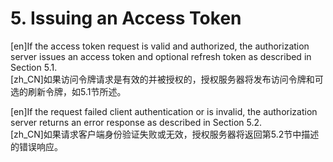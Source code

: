 # 5. Issuing an Access Token  

[en]If the access token request is valid and authorized, the authorization server issues an access token and optional refresh token as described in Section 5.1.  
[zh_CN]如果访问令牌请求是有效的并被授权的，授权服务器将发布访问令牌和可选的刷新令牌，如5.1节所述。  
  

[en]If the request failed client authentication or is invalid, the authorization server returns an error response as described in Section 5.2.  
[zh_CN]如果请求客户端身份验证失败或无效，授权服务器将返回第5.2节中描述的错误响应。  
  



